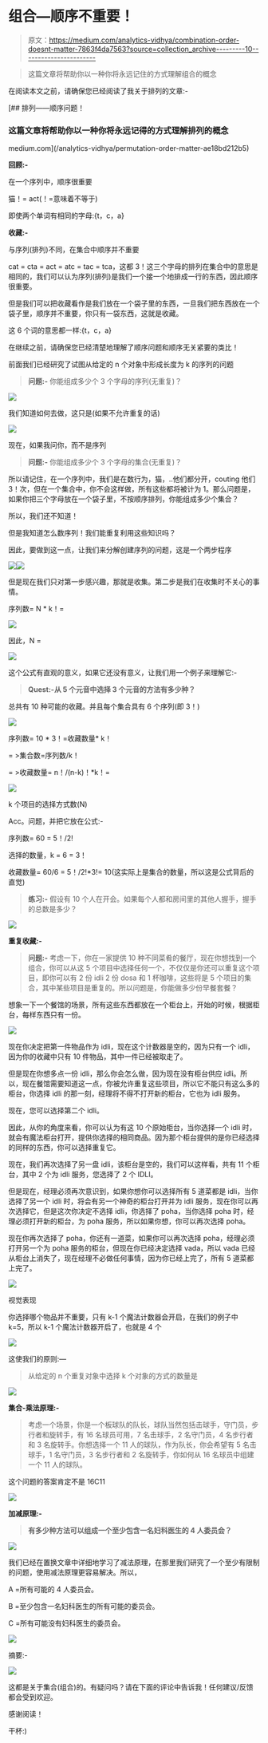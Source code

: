 # 组合—顺序不重要！

> 原文：<https://medium.com/analytics-vidhya/combination-order-doesnt-matter-7863f4da7563?source=collection_archive---------10----------------------->

> 这篇文章将帮助你以一种你将永远记住的方式理解组合的概念

在阅读本文之前，请确保您已经阅读了我关于排列的文章:-

[](/analytics-vidhya/permutation-order-matter-ae18bd212b5) [## 排列——顺序问题！

### 这篇文章将帮助你以一种你将永远记得的方式理解排列的概念

medium.com](/analytics-vidhya/permutation-order-matter-ae18bd212b5) 

**回顾:-**

在一个序列中，顺序很重要

猫！= act(！=意味着不等于)

即使两个单词有相同的字母:{t，c，a}

**收藏:-**

与序列(排列)不同，在集合中顺序并不重要

cat = cta = act = atc = tac = tca，这都 3！这三个字母的排列在集合中的意思是相同的，我们可以认为序列(排列)是我们一个接一个地排成一行的东西，因此顺序很重要。

但是我们可以把收藏看作是我们放在一个袋子里的东西，一旦我们把东西放在一个袋子里，顺序并不重要，你只有一袋东西，这就是收藏。

这 6 个词的意思都一样:{t，c，a}

在继续之前，请确保您已经清楚地理解了顺序问题和顺序无关紧要的类比！

前面我们已经研究了试图从给定的 n 个对象中形成长度为 k 的序列的问题

> **问题:-** 你能组成多少个 3 个字母的序列(无重复)？

![](img/a79ae0f4e067d9a40eddbd58b795aa2a.png)

我们知道如何去做，这只是(如果不允许重复的话)

![](img/968ff062836ed683bee3f8f6e9410b1b.png)

现在，如果我问你，而不是序列

> **问题:-** 你能组成多少个 3 个字母的集合(无重复)？

所以请记住，在一个序列中，我们是在数行为，猫，..他们都分开，couting 他们 3！次，但在一个集合中，你不会这样做，所有这些都将被计为 1。那么问题是，如果你把三个字母放在一个袋子里，不按顺序排列，你能组成多少个集合？

所以，我们还不知道！

但是我知道怎么数序列！我们能重复利用这些知识吗？

因此，要做到这一点，让我们来分解创建序列的问题，这是一个两步程序

![](img/968ff062836ed683bee3f8f6e9410b1b.png)![](img/e9756dacade367d391ec5fb2d47d14a0.png)

但是现在我们只对第一步感兴趣，那就是收集。第二步是我们在收集时不关心的事情。

序列数= N * k！=

![](img/968ff062836ed683bee3f8f6e9410b1b.png)

因此，N =

![](img/8dece93d6ed5a210a598951ddae9fbe7.png)

这个公式有直观的意义，如果它还没有意义，让我们用一个例子来理解它:-

> **Quest:-从 5 个元音中选择 3 个元音的方法有多少种？**

总共有 10 种可能的收藏。并且每个集合具有 6 个序列(即 3！)

![](img/ac3901e060b4306c9aed376713c85f04.png)

序列数= 10 * 3！=收藏数量* k！

= >集合数=序列数/k！

= >收藏数量= n！/(n-k)！*k！=

![](img/6abb124ce60f0951db6db1e2b41fad4a.png)

k 个项目的选择方式数(N)

Acc。问题，并把它放在公式:-

序列数= 60 = 5！/2!

选择的数量，k = 6 = 3！

收藏数量= 60/6 = 5！/2!*3!= 10(这实际上是集合的数量，所以这是公式背后的直觉)

> **练习:-** 假设有 10 个人在开会。如果每个人都和房间里的其他人握手，握手的总数是多少？

![](img/31f77455d9f9a428a3290ec9cd63c7ff.png)

**重复收藏:-**

> **问题:-** 考虑一下，你在一家提供 10 种不同菜肴的餐厅，现在你想找到一个组合，你可以从这 5 个项目中选择任何一个，不仅仅是你还可以重复这个项目，即你可以有 2 份 idli 2 份 dosa 和 1 杯咖啡，这些将是 5 个项目的集合，其中某些项目是重复的。所以问题是，你能做多少份早餐套餐？

想象一下一个餐馆的场景，所有这些东西都放在一个柜台上，开始的时候，根据柜台，每样东西只有一份。

![](img/5be178f7342bb5ef82a3376254b980f2.png)

现在你决定把第一件物品作为 idli，现在这个计数器是空的，因为只有一个 idli，因为你的收藏中只有 10 件物品，其中一件已经被取走了。

但是现在你想多点一份 idli，那么你会怎么做，因为现在没有柜台供应 idli。所以，现在餐馆需要知道这一点，你被允许重复这些项目，所以它不能只有这么多的柜台，你选择 idli 的那一刻，经理将不得不打开新的柜台，它也为 idli 服务。

现在，您可以选择第二个 idli。

因此，从你的角度来看，你可以认为有这 10 个原始柜台，当你选择一个 idli 时，就会有魔法柜台打开，提供你选择的相同商品。因为那个柜台提供的是你已经选择的同样的东西，你可以选择重复它。

现在，我们再次选择了另一盘 idli，该柜台是空的，我们可以这样看，共有 11 个柜台，其中 2 个为 idli 服务，您选择了 2 个 IDLI。

但是现在，经理必须再次意识到，如果你想你可以选择所有 5 道菜都是 idli，当你选择了另一个 idli 时，将会有另一个神奇的柜台打开并为 idli 服务，现在你可以再次选择它，但是这次你决定不选择 idli，你选择了 poha，当你选择 poha 时，经理必须打开新的柜台，为 poha 服务，所以如果你想，你可以再次选择 poha。

现在你再次选择了 poha，你还有一道菜，如果你可以再次选择 poha，经理必须打开另一个为 poha 服务的柜台，但现在你已经决定选择 vada，所以 vada 已经从柜台上消失了，现在经理不必做任何事情，因为你已经上完了，所有 5 道菜都上完了。

![](img/2c9652859b2283bf15da86a308a6d6b7.png)

视觉表现

你选择哪个物品并不重要，只有 k-1 个魔法计数器会开启，在我们的例子中 k=5，所以 k-1 个魔法计数器开启了，也就是 4 个

![](img/1b652bde09e3c3ee6f08eadfea89ec65.png)

这使我们的原则:—

> 从给定的 n 个重复对象中选择 k 个对象的方式的数量是

![](img/9a7e38e86e74fa6893ad93c80fc6e5f3.png)

**集合-乘法原理:-**

> 考虑一个场景，你是一个板球队的队长，球队当然包括击球手，守门员，步行者和旋转手，有 16 名球员可用，7 名击球手，2 名守门员，4 名步行者和 3 名旋转手。你想选择一个 11 人的球队，作为队长，你会希望有 5 名击球手，1 名守门员，3 名步行者和 2 名旋转手，你如何从 16 名球员中组建一个 11 人的球队。

这个问题的答案肯定不是 16C11

![](img/003b7c2d9e11ff40b4f2d61e1bb064d6.png)

**加减原理:-**

> **有多少种方法可以组成一个至少包含一名妇科医生的 4 人委员会？**

![](img/8f6e82e5e787949bd7a0f66bc122d052.png)

我们已经在置换文章中详细地学习了减法原理，在那里我们研究了一个至少有限制的问题，使用减法原理更容易解决。所以，

A =所有可能的 4 人委员会。

B =至少包含一名妇科医生的所有可能的委员会。

C =所有可能没有妇科医生的委员会。

![](img/96afe92f0c743fc868e22fbd0c17fe54.png)

摘要:-

![](img/a7a00e9340ce3011ccd75060873e8754.png)

这都是关于集合(组合)的。有疑问吗？请在下面的评论中告诉我！任何建议/反馈都会受到欢迎。

感谢阅读！

干杯:)